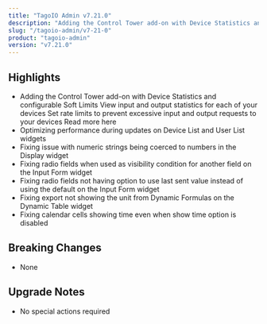 ```yaml
---
title: "TagoIO Admin v7.21.0"
description: "Adding the Control Tower add-on with Device Statistics and configurable Soft Limits View input and output statistics for each of your devices Set rate limits to prevent excessive input and output requests to your devices Read more here"
slug: "/tagoio-admin/v7-21-0"
product: "tagoio-admin"
version: "v7.21.0"
---
```


## Highlights

- Adding the Control Tower add-on with Device Statistics and configurable Soft Limits View input and output statistics for each of your devices Set rate limits to prevent excessive input and output requests to your devices Read more here
- Optimizing performance during updates on Device List and User List widgets
- Fixing issue with numeric strings being coerced to numbers in the Display widget
- Fixing radio fields when used as visibility condition for another field on the Input Form widget
- Fixing radio fields not having option to use last sent value instead of using the default on the Input Form widget
- Fixing export not showing the unit from Dynamic Formulas on the Dynamic Table widget
- Fixing calendar cells showing time even when show time option is disabled

## Breaking Changes

- None

## Upgrade Notes

- No special actions required
